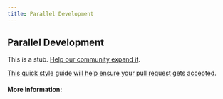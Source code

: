 ```yaml
---
title: Parallel Development
---
```


## Parallel Development

This is a stub. [Help our community expand it](https://github.com/freeCodeCamp/guide-articles/tree/master/articles/Agile/Parallel-Development/index.md).

[This quick style guide will help ensure your pull request gets accepted](https://github.com/freeCodeCamp/guide-articles/blob/master/README.md).

<!-- The article goes here, in GitHub-flavored Markdown. Feel free to add YouTube videos, images, and CodePen/JSBin embeds  -->

#### More Information:
<!-- Please add any articles you think might be helpful to read before writing the article -->


